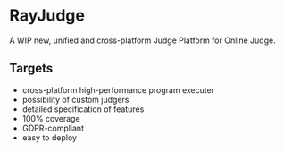 # RayJudge

A WIP new, unified and cross-platform Judge Platform for Online Judge.

## Targets

- cross-platform high-performance program executer
- possibility of custom judgers
- detailed specification of features
- 100% coverage
- GDPR-compliant
- easy to deploy

